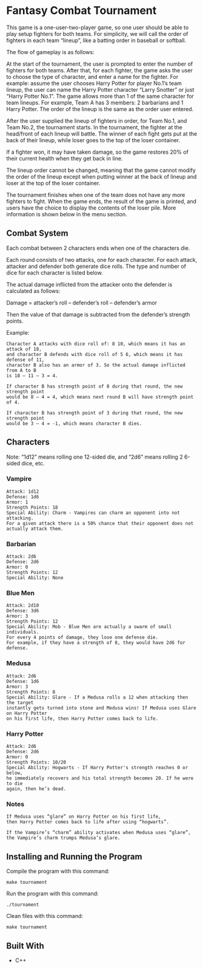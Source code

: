 # Fantasy Combat Tournament

This game is a one-user-two-player game, so one user should be able to play setup fighters for both teams. For simplicity, we will call the order of fighters in each team “lineup”, like a batting order in baseball or softball.

The flow of gameplay is as follows:

At the start of the tournament, the user is prompted to enter the number of fighters for both teams. After that, for each fighter, the game asks the user to choose the type of character, and enter a name for the fighter. For example: assume the user chooses Harry Potter for player No.1’s team lineup, the user can name the Harry Potter character “Larry Snotter” or just “Harry Potter No.1”. The game allows more than 1 of the same character for team lineups. For example, Team A has 3 members: 2 barbarians and 1 Harry Potter. The order of the lineup is the same as the order user entered.

After the user supplied the lineup of fighters in order, for Team No.1, and Team No.2, the tournament starts. In the tournament, the fighter at the head/front of each lineup will battle. The winner of each fight gets put at the back of their lineup, while loser goes to the top of the loser container.

If a fighter won, it may have taken damage, so the game restores 20% of their current health when they get back in line.

The lineup order cannot be changed, meaning that the game cannot modify the order of the lineup except when putting winner at the back of lineup and loser at the top of the loser container.

The tournament finishes when one of the team does not have any more fighters to fight. When the game ends, the result of the game is printed, and users have the choice to display the contents of the loser pile. More information is shown below in the menu section.

## Combat System

Each combat between 2 characters ends when one of the characters die.

Each round consists of two attacks, one for each character. For each attack, attacker and defender both generate dice rolls. The type and number of dice for each character is listed below.

The actual damage inflicted from the attacker onto the defender is calculated as follows:

Damage = attacker’s roll – defender’s roll – defender’s armor

Then the value of that damage is subtracted from the defender’s strength points.


Example: 
```
Character A attacks with dice roll of: 8 10, which means it has an attack of 18,
and character B defends with dice roll of 5 6, which means it has defense of 11,
character B also has an armor of 3. So the actual damage inflicted from A to B
is 18 – 11 – 3 = 4.

If character B has strength point of 8 during that round, the new strength point
would be 8 – 4 = 4, which means next round B will have strength point of 4.

If character B has strength point of 3 during that round, the new strength point 
would be 3 – 4 = -1, which means character B dies.
```

## Characters

Note: “1d12” means rolling one 12-sided die, and “2d6” means rolling 2 6-sided dice, etc.

### Vampire
```
Attack: 1d12
Defense: 1d6
Armor: 1
Strength Points: 18
Special Ability: Charm - Vampires can charm an opponent into not attacking. 
For a given attack there is a 50% chance that their opponent does not actually attack them.
```

### Barbarian
```
Attack: 2d6
Defense: 2d6
Armor: 0
Strength Points: 12
Special Ability: None
```

### Blue Men
```
Attack: 2d10
Defense: 3d6
Armor: 3
Strength Points: 12
Special Ability: Mob - Blue Men are actually a swarm of small individuals. 
For every 4 points of damage, they lose one defense die. 
For example, if they have a strength of 8, they would have 2d6 for defense.
```

### Medusa
```
Attack: 2d6
Defense: 1d6
Armor: 3
Strength Points: 8
Special Ability: Glare - If a Medusa rolls a 12 when attacking then the target 
instantly gets turned into stone and Medusa wins! If Medusa uses Glare on Harry Potter 
on his first life, then Harry Potter comes back to life.
```

### Harry Potter
```
Attack: 2d6
Defense: 2d6
Armor: 0
Strength Points: 10/20
Special Ability: Hogwarts - If Harry Potter's strength reaches 0 or below, 
he immediately recovers and his total strength becomes 20. If he were to die 
again, then he’s dead.
```

### Notes

    If Medusa uses “glare” on Harry Potter on his first life, 
    then Harry Potter comes back to life after using “hogwarts”.
    
    If the Vampire’s “charm” ability activates when Medusa uses “glare”, 
    the Vampire’s charm trumps Medusa’s glare.

## Installing and Running the Program

Compile the program with this command:

```
make tournament
```

Run the program with this command:

```
./tournament
```

Clean files with this command:

```
make tournament
```

## Built With

* C++
